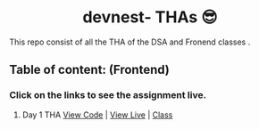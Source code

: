 <h1 style="text-align:center;">devnest- THAs 😎</h1>

This repo consist of all the THA of the  DSA and Fronend classes .

## Table of content: (Frontend)

### Click on the links to see the assignment live.

1. Day 1 THA [View Code](https://github.com/devsurajrai/devnest/blob/main/Frontend/Day-1/day-1.html) | [View Live](day-1.netlify.app) | [Class](https://www.youtube.com/watch?v=KnZa_Ri_B18&list=PLqcJACtjWm_Xx_l75dfg4MGAhIrpCnxFV)


